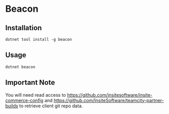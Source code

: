 # Beacon

## Installation
```console
dotnet tool install -g beacon
```

## Usage
```console
dotnet beacon
```

## Important Note
You will need read access to https://github.com/insitesoftware/insite-commerce-config and https://github.com/InsiteSoftware/teamcity-partner-builds to retrieve client git repo data.
